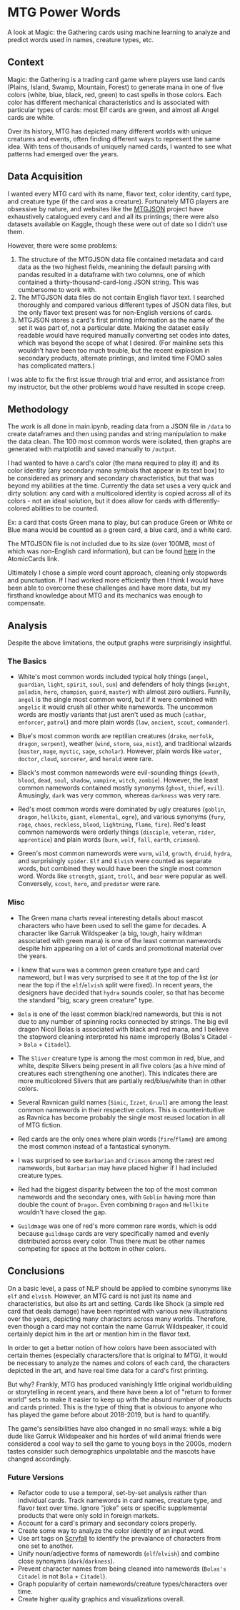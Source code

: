 # MTG Power Words
A look at Magic: the Gathering cards using machine learning to analyze and predict words used in names, creature types, etc.

## Context
Magic: the Gathering is a trading card game where players use land cards (Plains, Island, Swamp, Mountain, Forest) to generate mana in one of five colors (white, blue, black, red, green) to cast spells in those colors. Each color has different mechanical characteristics and is associated with particular types of cards: most Elf cards are green, and almost all Angel cards are white.

Over its history, MTG has depicted many different worlds with unique creatures and events, often finding different ways to represent the same idea. With tens of thousands of uniquely named cards, I wanted to see what patterns had emerged over the years.


## Data Acquisition
I wanted every MTG card with its name, flavor text, color identity, card type, and creature type (if the card was a creature). Fortunately MTG players are obsessive by nature, and websites like the [MTGJSON](https://mtgjson.com) project have exhaustively catalogued every card and all its printings; there were also datasets available on Kaggle, though these were out of date so I didn't use them.

However, there were some problems:
1. The structure of the MTGJSON data file contained metadata and card data as the two highest fields, meanining the default parsing with pandas resulted in a dataframe with two columns, one of which contained a thirty-thousand-card-long JSON string. This was cumbersome to work with.
2. The MTGJSON data files do not contain English flavor text. I searched thoroughly and compared various different types of JSON data files, but the only flavor text present was for non-English versions of cards.
3. MTGJSON stores a card's first printing information as the name of the set it was part of, not a particular date. Making the dataset easily readable would have required manually converting set codes into dates, which was beyond the scope of what I desired. (For mainline sets this wouldn't have been too much trouble, but the recent explosion in secondary products, alternate printings, and limited time FOMO sales has complicated matters.)

I was able to fix the first issue through trial and error, and assistance from my instructor, but the other problems would have resulted in scope creep.


## Methodology
The work is all done in main.ipynb, reading data from a JSON file in `/data` to create dataframes and then using pandas and string manipulation to make the data clean. The 100 most common words were isolated, then graphs are generated with matplotlib and saved manually to `/output`.

I had wanted to have a card's color (the mana required to play it) and its color identity (any secondary mana symbols that appear in its text box) to be considered as primary and secondary characteristics, but that was beyond my abilities at the time. Currently the data set uses a very quick and dirty solution: any card with a multicolored identity is copied across all of its colors - not an ideal solution, but it does allow for cards with differently-colored abilities to be counted.

Ex: a card that costs Green mana to play, but can produce Green or White or Blue mana would be counted as a green card, a blue card, and a white card.

The MTGJSON file is not included due to its size (over 100MB, most of which was non-English card information), but can be found [here](https://mtgjson.com/downloads/all-files/) in the AtomicCards link.

Ultimately I chose a simple word count approach, cleaning only stopwords and punctuation. If I had worked more efficiently then I think I would have been able to overcome these challenges and have more data, but my firsthand knowledge about MTG and its mechanics was enough to compensate.

## Analysis
Despite the above limitations, the output graphs were surprisingly insightful.

### The Basics
- White's most common words included typical holy things (`angel`, `guardian`, `light`, `spirit`, `soul`, `sun`) and defenders of holy things (`knight`, `paladin`, `hero`, `champion`, `guard`, `master`) with almost zero outliers. Funnily, `angel` is the single most common word, but if it were combined with `angelic` it would crush all other white namewords. The uncommon words are mostly variants that just aren't used as much (`cathar`, `enforcer`, `patrol`) and more plain words (`law`, `ancient`, `scout`, `commander`).

- Blue's most common words are reptilian creatures (`drake`, `merfolk`, `dragon`, `serpent`), weather (`wind`, `storm`, `sea`, `mist`), and traditional wizards (`master`, `mage`, `mystic`, `sage`, `scholar`). However, plain words like `water`, `doctor`, `cloud`, `sorcerer`, and `herald` were rare.

- Black's most common namewords were evil-sounding things (`death`, `blood`, `dead`, `soul`, `shadow`, `vampire`, `witch`, `zombie`). However, the least common namewords contained mostly synonyms (`ghost`, `thief`, `evil`). Amusingly, `dark` was very common, whereas `darkness` was very rare.

- Red's most common words were dominated by ugly creatures (`goblin`, `dragon`, `hellkite`, `giant`, `elemental`, `ogre`), and various synonyms (`fury`, `rage`, `chaos`, `reckless`, `blood`, `lightning`, `flame`, `fire`). Red's least common namewords were orderly things (`disciple`, `veteran`, `rider`, `apprentice`) and plain words (`burn`, `wolf`, `fall`, `earth`, `crimson`).

- Green's most common namewords were `wurm`, `wild`, `growth`, `druid`, `hydra`, and surprisingly `spider`. `Elf` and `Elvish` were counted as separate words, but combined they would have been the single most common word. Words like `strength`, `giant`, `troll`, and `bear` were popular as well. Conversely, `scout`, `hero`, and `predator` were rare.


### Misc
- The Green mana charts reveal interesting details about mascot characters who have been used to sell the game for decades. A character like Garruk Wildspeaker (a big, tough, hairy wildman associated with green mana) is one of the least common namewords despite him appearing on a lot of cards and promotional material over the years.

- I knew that `wurm` was a common green creature type and card nameword, but I was very surprised to see it at the top of the list (or near the top if the `elf`/`elvish` split were fixed). In recent years, the designers have decided that `hydra` sounds cooler, so that has become the standard "big, scary green creature" type.

- `Bola` is one of the least common black/red namewords, but this is not due to any number of spinning rocks connected by strings. The big evil dragon Nicol Bolas is associated with black and red mana, and I believe the stopword cleaning interpreted his name improperly (Bolas's Citadel -> `Bola` + `Citadel`).

- The `Sliver` creature type is among the most common in red, blue, and white, despite Slivers being present in all five colors (as a hive mind of creatures each strengthening one another). This indicates there are more multicolored Slivers that are partially red/blue/white than in other colors.

- Several Ravnican guild names (`Simic`, `Izzet`, `Gruul`) are among the least common namewords in their respective colors. This is counterintuitive as Ravnica has become probably the single most reused location in all of MTG fiction.

- Red cards are the only ones where plain words (`fire`/`flame`) are among the most common instead of a fantastical synonym.

- I was surprised to see `Barbarian` and `Crimson` among the rarest red namewords, but `Barbarian` may have placed higher if I had included creature types.

- Red had the biggest disparity between the top of the most common namewords and the secondary ones, with `Goblin` having more than double the count of `Dragon`. Even combining `Dragon` and `Hellkite` wouldn't have closed the gap.

- `Guildmage` was one of red's more common rare words, which is odd because `guildmage` cards are very specifically named and evenly distributed across every color. Thus there must be other names competing for space at the bottom in other colors.


## Conclusions
On a basic level, a pass of NLP should be applied to combine synonyms like `elf` and `elvish`. However, an MTG card is not just its name and characteristics, but also its art and setting. Cards like Shock (a simple red card that deals damage) have been reprinted with various new illustrations over the years, depicting many characters across many worlds. Therefore, even though a card may not contain the name Garruk Wildspeaker, it could certainly depict him in the art or mention him in the flavor text.

In order to get a better notion of how colors have been associated with certain themes (especially characters/lore that is original to MTG), it would be necessary to analyze the names and colors of each card, the characters depicted in the art, and have real time data for a card's first printing.

But why? Frankly, MTG has produced vanishingly little original worldbuilding or storytelling in recent years, and there have been a lot of "return to former world" sets to make it easier to keep up with the absurd number of products and cards printed. This is the type of thing that is obvious to anyone who has played the game before about 2018-2019, but is hard to quantify.

The game's sensibilities have also changed in no small ways: while a big dude like Garruk Wildspeaker and his hordes of wild animal friends were considered a cool way to sell the game to young boys in the 2000s, modern tastes consider such demographics unpalatable and the mascots have changed accordingly.

### Future Versions
- Refactor code to use a temporal, set-by-set analysis rather than individual cards. Track namewords in card names, creature type, and flavor text over time. Ignore "joke" sets or specific supplemental products that were only sold in foreign markets.
- Account for a card's primary and secondary colors properly.
- Create some way to analyze the color identity of an input word.
- Use art tags on [Scryfall](https://tagger.scryfall.com/) to identify the prevalance of characters from one set to another.
- Unify noun/adjective forms of namewords (`elf`/`elvish`) and combine close synonyms (`dark`/`darkness`).
- Prevent character names from being cleaned into namewords (`Bolas's Citadel` is not `Bola` + `Citadel`).
- Graph popularity of certain namewords/creature types/characters over time.
- Create higher quality graphics and visualizations overall.
